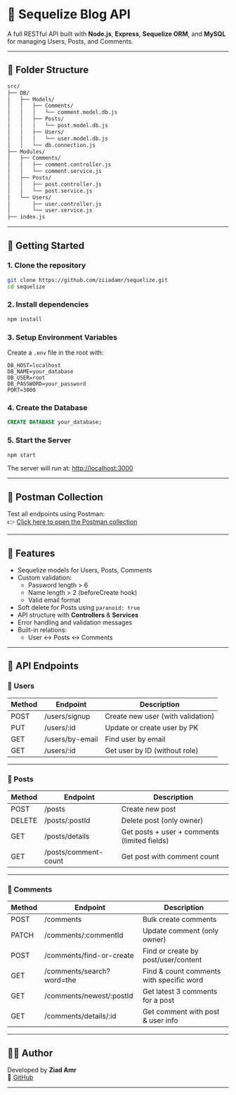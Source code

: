 # 📝 Sequelize Blog API

A full RESTful API built with **Node.js**, **Express**, **Sequelize ORM**, and **MySQL** for managing Users, Posts, and Comments.

---

## 📁 Folder Structure

```bash
src/
├── DB/
│   ├── Models/
│   │   ├── Comments/
│   │   │   └── comment.model.db.js
│   │   ├── Posts/
│   │   │   └── post.model.db.js
│   │   ├── Users/
│   │   │   └── user.model.db.js
│   │   └── db.connection.js
├── Modules/
│   ├── Comments/
│   │   ├── comment.controller.js
│   │   └── comment.service.js
│   ├── Posts/
│   │   ├── post.controller.js
│   │   └── post.service.js
│   └── Users/
│       ├── user.controller.js
│       └── user.service.js
├── index.js
```

---

## 🚀 Getting Started

### 1. Clone the repository
```bash
git clone https://github.com/ziiadamr/sequelize.git
cd sequelize
```

### 2. Install dependencies
```bash
npm install
```

### 3. Setup Environment Variables

Create a `.env` file in the root with:

```env
DB_HOST=localhost
DB_NAME=your_database
DB_USER=root
DB_PASSWORD=your_password
PORT=3000
```

### 4. Create the Database

```sql
CREATE DATABASE your_database;
```

### 5. Start the Server

```bash
npm start
```

The server will run at: [http://localhost:3000](http://localhost:3000)

---

## 🔗 Postman Collection

Test all endpoints using Postman:  
👉 [Click here to open the Postman collection](https://www.postman.com/routeassignmentziadamr/workspace/route-assignments/collection/38568669-7cfac108-77c0-4949-a197-c2d78af6eabd?action=share&source=copy-link&creator=38568669)

---

## 🧠 Features

- Sequelize models for Users, Posts, Comments
- Custom validation:
  - Password length > 6
  - Name length > 2 (beforeCreate hook)
  - Valid email format
- Soft delete for Posts using `paranoid: true`
- API structure with **Controllers** & **Services**
- Error handling and validation messages
- Built-in relations:  
  - User ↔ Posts ↔ Comments

---

## 📌 API Endpoints

### 👤 Users
| Method | Endpoint | Description |
|--------|----------|-------------|
| POST   | /users/signup | Create new user (with validation) |
| PUT    | /users/:id | Update or create user by PK |
| GET    | /users/by-email | Find user by email |
| GET    | /users/:id | Get user by ID (without role) |

---

### 📝 Posts
| Method | Endpoint | Description |
|--------|----------|-------------|
| POST   | /posts | Create new post |
| DELETE | /posts/:postId | Delete post (only owner) |
| GET    | /posts/details | Get posts + user + comments (limited fields) |
| GET    | /posts/comment-count | Get post with comment count |

---

### 💬 Comments
| Method | Endpoint | Description |
|--------|----------|-------------|
| POST   | /comments | Bulk create comments |
| PATCH  | /comments/:commentId | Update comment (only owner) |
| POST   | /comments/find-or-create | Find or create by post/user/content |
| GET    | /comments/search?word=the | Find & count comments with specific word |
| GET    | /comments/newest/:postId | Get latest 3 comments for a post |
| GET    | /comments/details/:id | Get comment with post & user info |

---

## 👨‍💻 Author

Developed by **Ziad Amr**  
🔗 [GitHub](https://github.com/ziiadamr)

---
